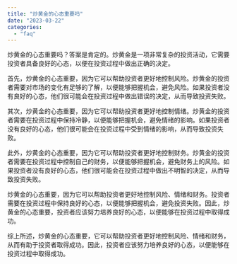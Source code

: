 ```yaml
---
title: "炒黄金的心态重要吗"
date: "2023-03-22"
categories: 
  - "faq"
---
```


炒黄金的心态重要吗？答案是肯定的。炒黄金是一项非常复杂的投资活动，它需要投资者具备良好的心态，以便在投资过程中做出正确的决定。

首先，炒黄金的心态重要，因为它可以帮助投资者更好地控制风险。炒黄金的投资者需要对市场的变化有足够的了解，以便能够把握机会，避免风险。如果投资者没有良好的心态，他们很可能会在投资过程中做出错误的决定，从而导致投资失败。

其次，炒黄金的心态重要，因为它可以帮助投资者更好地控制情绪。炒黄金的投资者需要在投资过程中保持冷静，以便能够把握机会，避免情绪的影响。如果投资者没有良好的心态，他们很可能会在投资过程中受到情绪的影响，从而导致投资失败。

此外，炒黄金的心态重要，因为它可以帮助投资者更好地控制财务。炒黄金的投资者需要在投资过程中控制自己的财务，以便能够把握机会，避免财务上的风险。如果投资者没有良好的心态，他们很可能会在投资过程中做出不明智的决定，从而导致投资失败。

炒黄金的心态重要，因为它可以帮助投资者更好地控制风险、情绪和财务。投资者需要在投资过程中保持良好的心态，以便能够把握机会，避免投资失败。因此，炒黄金的心态重要，投资者应该努力培养良好的心态，以便能够在投资过程中取得成功。

综上所述，炒黄金的心态重要，它可以帮助投资者更好地控制风险、情绪和财务，从而有助于投资者取得成功。因此，投资者应该努力培养良好的心态，以便能够在投资过程中取得成功。
